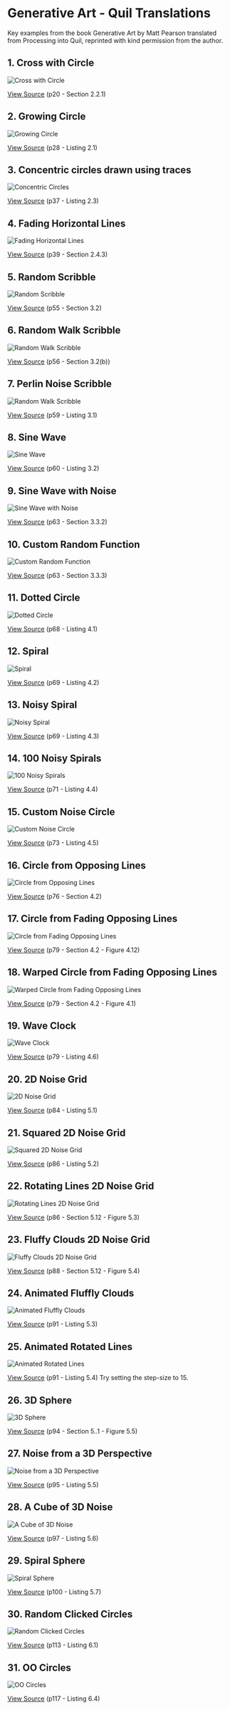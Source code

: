 # Generative Art - Quil Translations

Key examples from the book Generative Art by Matt Pearson translated from Processing into Quil, reprinted with kind permission from the author.

## 1. Cross with Circle
![Cross with Circle](http://github.com/downloads/quil/quil/gen-art-cross-with-circle.png)

[View Source](01_cross_with_circle.clj)
(p20 - Section 2.2.1)

## 2. Growing Circle
![Growing Circle](http://github.com/downloads/quil/quil/gen-art-growing-circle.png)

[View Source](02_growing_circle.clj)
(p28 - Listing 2.1)

## 3. Concentric circles drawn using traces
![Concentric Circles](http://github.com/downloads/quil/quil/gen-art-concentric-circles.png)

[View Source](03_concentric_circles.clj)
(p37 - Listing 2.3)

## 4. Fading Horizontal Lines
![Fading Horizontal Lines](http://github.com/downloads/quil/quil/gen-art-fading-horizontal-lines.png)

[View Source](04_fading_horizontal_lines.clj)
(p39 - Section 2.4.3)

## 5. Random Scribble
![Random Scribble](http://github.com/downloads/quil/quil/gen-art-random-scribble.png)

[View Source](05_random_scribble.clj)
(p55 - Section 3.2)

## 6. Random Walk Scribble
![Random Walk Scribble](http://github.com/downloads/quil/quil/gen-art-rand-walk-scribble.jpg)

[View Source](06_rand_walk_scribble.clj)
(p56 - Section 3.2(b))

## 7. Perlin Noise Scribble
![Random Walk Scribble](http://github.com/downloads/quil/quil/gen-art-perlin-noise-scribble.jpg)

[View Source](07_perlin_noise_scribble.clj)
(p59 - Listing 3.1)

## 8. Sine Wave
![Sine Wave](http://github.com/downloads/quil/quil/gen-art-sine-wave.jpg)

[View Source](08_sine_wave.clj)
(p60 - Listing 3.2)

## 9. Sine Wave with Noise
![Sine Wave with Noise](http://github.com/downloads/quil/quil/gen-art-sine-wave-with-noise.jpg)

[View Source](09_sine_wave_with_noise.clj)
(p63 - Section 3.3.2)

## 10. Custom Random Function
![Custom Random Function](http://github.com/downloads/quil/quil/gen-art-custom-random-function.jpg)

[View Source](10_custom_rand.clj)
(p63 - Section 3.3.3)

## 11. Dotted Circle
![Dotted Circle](http://github.com/downloads/quil/quil/gen-art-dotted-circle.jpg)

[View Source](11_dotted_circle.clj)
(p68 - Listing 4.1)

## 12. Spiral
![Spiral](http://github.com/downloads/quil/quil/gen-art-spiral.jpg)

[View Source](12_spiral.clj)
(p69 - Listing 4.2)

## 13. Noisy Spiral
![Noisy Spiral](http://github.com/downloads/quil/quil/gen-art-noisy-spiral.jpg)

[View Source](13_noisy_spiral.clj)
(p69 - Listing 4.3)

## 14. 100 Noisy Spirals
![100 Noisy Spirals](http://github.com/downloads/quil/quil/gen-art-hundred-noisy-spirals.jpg)

[View Source](14_hundred_noisy_spirals.clj)
(p71 - Listing 4.4)

## 15. Custom Noise Circle
![Custom Noise Circle](http://github.com/downloads/quil/quil/gen-art-custom-noise-circle.jpg)

[View Source](15_custom_noise_circle.clj)
(p73 - Listing 4.5)

## 16. Circle from Opposing Lines
![Circle from Opposing Lines](https://cloud.githubusercontent.com/assets/252053/3864369/1ecd04c8-1f5b-11e4-9762-ae495838c9f2.jpg)

[View Source](16_circle_from_opposing_lines.clj)
(p76 - Section 4.2)

## 17. Circle from Fading Opposing Lines
![Circle from Fading Opposing Lines](https://cloud.githubusercontent.com/assets/252053/3864371/45de74fc-1f5b-11e4-9e31-bc6688dd83c0.jpg)

[View Source](17_circle_from_fading_opposing_lines.clj)
(p79 - Section 4.2 - Figure 4.12)

## 18. Warped Circle from Fading Opposing Lines
![Warped Circle from Fading Opposing Lines](https://cloud.githubusercontent.com/assets/252053/3864375/604717ae-1f5b-11e4-95c4-b4a1b9c1d034.jpg)

[View Source](18_warped_circle_from_fading_opposing_lines.clj)
(p79 - Section 4.2 - Figure 4.1)

## 19. Wave Clock
![Wave Clock](https://cloud.githubusercontent.com/assets/252053/3864376/754381ce-1f5b-11e4-89b5-ebbc05df58be.jpg)

[View Source](19_wave_clock.clj)
(p79 - Listing 4.6)

## 20. 2D Noise Grid
![2D Noise Grid](https://cloud.githubusercontent.com/assets/252053/3864382/90fc3dde-1f5b-11e4-8c05-e0817dc115c6.png)

[View Source](20_noise_grid.clj)
(p84 - Listing 5.1)

## 21. Squared 2D Noise Grid
![Squared 2D Noise Grid](https://cloud.githubusercontent.com/assets/252053/3864387/a0fa3f9c-1f5b-11e4-84ad-25476acb8177.png)

[View Source](21_squared_noise_grid.clj)
(p86 - Listing 5.2)

## 22. Rotating Lines 2D Noise Grid
![Rotating Lines 2D Noise Grid](https://cloud.githubusercontent.com/assets/252053/3864392/b3471d96-1f5b-11e4-998c-eda85ddce415.png)

[View Source](22_rotating_lines_noise_grid.clj)
(p86 - Section 5.12 - Figure 5.3)

## 23. Fluffy Clouds 2D Noise Grid
![Fluffy Clouds 2D Noise Grid](https://cloud.githubusercontent.com/assets/252053/3864394/c5f665a0-1f5b-11e4-894c-2be1730ff41b.png)

[View Source](23_fluffy_clouds_noise_grid.clj)
(p88 - Section 5.12 - Figure 5.4)

## 24. Animated Fluffly Clouds
![Animated Fluffly Clouds](https://cloud.githubusercontent.com/assets/252053/3864397/d6a9f1be-1f5b-11e4-8497-913e3a22f96f.png)

[View Source](24_animated_fluffy_clouds.clj)
(p91 - Listing 5.3)

## 25. Animated Rotated Lines
![Animated Rotated Lines](https://cloud.githubusercontent.com/assets/252053/3864402/ea276b90-1f5b-11e4-9352-e1c756fd0038.png)

[View Source](25_animated_rotated_lines.clj)
(p91 - Listing 5.4)
Try setting the step-size to 15.

## 26. 3D Sphere
![3D Sphere](https://cloud.githubusercontent.com/assets/252053/3864406/0304ce3c-1f5c-11e4-8f17-d7a770336d4f.png)

[View Source](26_sphere.clj)
(p94 - Section 5..1 - Figure 5.5)

## 27. Noise from a 3D Perspective
![Noise from a 3D Perspective](https://cloud.githubusercontent.com/assets/252053/3864412/1236edcc-1f5c-11e4-9ee7-e62aafa5c941.png)

[View Source](27_noise_perspective.clj)
(p95 - Listing 5.5)

## 28. A Cube of 3D Noise
![A Cube of 3D Noise](https://cloud.githubusercontent.com/assets/252053/3864419/28667dba-1f5c-11e4-93df-d694db5e28ce.png)

[View Source](28_cloud_cube.clj)
(p97 - Listing 5.6)

## 29. Spiral Sphere
![Spiral Sphere](https://cloud.githubusercontent.com/assets/252053/3864420/36ce060c-1f5c-11e4-9a3f-0dc0df32ebcc.png)

[View Source](29_spiral_sphere.clj)
(p100 - Listing 5.7)

## 30. Random Clicked Circles
![Random Clicked Circles](https://cloud.githubusercontent.com/assets/252053/3864421/46e3cac2-1f5c-11e4-92ae-7884c0de363a.png)

[View Source](30_random_clicked_circles.clj)
(p113 - Listing 6.1)

## 31. OO Circles
![OO Circles](https://cloud.githubusercontent.com/assets/252053/3864422/57966cbc-1f5c-11e4-8bec-b5ce590f4bf5.png)

[View Source](31_oo_circles.clj)
(p117 - Listing 6.4)

